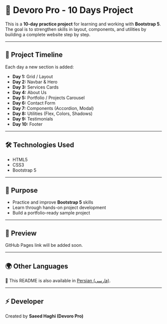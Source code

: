 # 🚀 Devoro Pro - 10 Days Project

This is a **10-day practice project** for learning and working with **Bootstrap 5**.  
The goal is to strengthen skills in layout, components, and utilities by building a complete website step by step.  

---

## 📅 Project Timeline
Each day a new section is added:

- **Day 1:** Grid / Layout  
- **Day 2:** Navbar & Hero  
- **Day 3:** Services Cards  
- **Day 4:** About Us  
- **Day 5:** Portfolio / Projects Carousel  
- **Day 6:** Contact Form  
- **Day 7:** Components (Accordion, Modal)  
- **Day 8:** Utilities (Flex, Colors, Shadows)  
- **Day 9:** Testimonials  
- **Day 10:** Footer  

---

## 🛠️ Technologies Used
- HTML5  
- CSS3  
- Bootstrap 5  

---

## 🎯 Purpose
- Practice and improve **Bootstrap 5** skills  
- Learn through hands-on project development  
- Build a portfolio-ready sample project  

---

## 📸 Preview
GitHub Pages link will be added soon.  

---

## 🌍 Other Languages
📝 This README is also available in [Persian (فارسی)](./README.fa.md).  

---

## ⚡ Developer
Created by **Saeed Haghi (Devoro Pro)**

